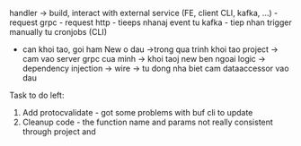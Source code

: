 handler -> build, interact with external service (FE, client CLI, kafka, ...) - request grpc - request http - tieeps nhanaj event tu kafka - tiep nhan trigger manually tu cronjobs (CLI)

- can khoi tao, goi ham New o dau ->trong qua trinh khoi tao project -> cam vao server grpc cua minh -> khoi taoj new ben ngoai logic -> dependency injection -> wire -> tu dong nha biet cam dataaccessor vao dau

Task to do left:

1. Add protocvalidate - got some problems with buf cli to update
2. Cleanup code - the function name and params not really consistent through project and
